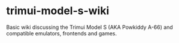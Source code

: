 # trimui-model-s-wiki
Basic wiki discussing the Trimui Model S (AKA Powkiddy A-66) and compatible emulators, frontends and games.
